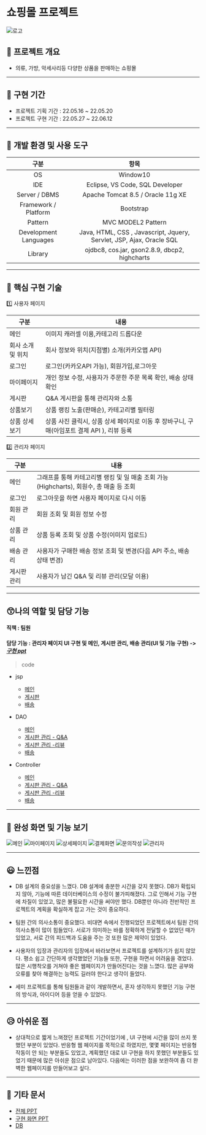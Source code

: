 # 쇼핑몰 프로젝트
![로고](./screenshoots/logo.png)

## 📖 프로젝트 개요
- 의류, 가방, 악세사리등 다양한 상품을 판매하는 쇼핑몰


---------------------------------------

## 📆 구현 기간

- 프로젝트 기획 기간 : 22.05.16 ~ 22.05.20
- 프로젝트 구현 기간 : 22.05.27 ~ 22.06.12
---------------------------------------
## 🔨 개발 환경 및 사용 도구
|구분|항목|
|:---:|:---:|
|OS|Window10|
|IDE|Eclipse, VS Code, SQL Developer|
|Server / DBMS|Apache Tomcat 8.5 / Oracle 11g XE|
|Framework / Platform|Bootstrap|
|Pattern|MVC MODEL2 Pattern|
|Development Languages|Java, HTML, CSS , Javascript, Jquery, Servlet, JSP, Ajax, Oracle SQL|
|Library|ojdbc8, cos.jar, gson2.8.9, dbcp2, highcharts|


---------------------------------------

## 🔎 핵심 구현 기술


1️⃣ 사용자 페이지


|구분|내용|
|---|---|
|메인|이미지 캐러셀 이용,카테고리 드롭다운|
|회사 소개 및 위치|회사 정보와 위치(지점별) 소개(카카오맵 API)|
|로그인|로그인(카카오API 가능), 회원가입,로그아웃|
|마이페이지|개인 정보 수정, 사용자가 주문한 주문 목록 확인, 배송 상태 확인|
|게시판|Q&A 게시판을 통해 관리자와 소통|
|상품보기|상품 랭킹 노출(판매순), 카테고리별 필터링|
|상품 상세 보기|상품 사진 클릭시, 상품 상세 페이지로 이동 후 장바구니, 구매(아임포트 결제 API ), 리뷰 등록|


2️⃣ 관리자 페이지


|구분|내용|
|---|---|
|메인|그래프를 통해 카테고리별 랭킹 및 일 매출 조회 가능(Highcharts), 회원수, 총 매출 등 조회 |
|로그인|로그아웃을 하면 사용자 페이지로 다시 이동|
|회원 관리|회원 조회 및 회원 정보 수정|
|상품 관리|상품 등록 조회 및 상품 수정(이미지 업로드)|
|배송 관리|사용자가 구매한 배송 정보 조회 및 변경(다음 API 주소, 배송 상태 변경) |
|게시판 관리|사용자가 남긴 Q&A 및 리뷰 관리(모달 이용)|

---------------------------------------


## 😙나의 역할 및 담당 기능

#### 직책 : 팀원


#### 담당 기능 : 관리자 페이지 UI 구현 및 메인, 게시판 관리, 배송 관리(UI 및 기능 구현) -> *[구현 ppt](https://github.com/kimyeong96/Semi_project/blob/main/ppt/admin_ppt.pptx)*


> code
* jsp
  * [메인](https://github.com/kimyeong96/Semi_project/blob/main/semi_project/admin/adminMain/adminMain.jsp)
  * [게시판](https://github.com/kimyeong96/Semi_project/tree/main/semi_project/admin/board)
  * [배송](https://github.com/kimyeong96/Semi_project/tree/main/semi_project/admin/delivery)

* DAO
  * [메인](https://github.com/kimyeong96/Semi_project/blob/main/semi_project/src/main/java/com/hype/dao/AdminMainDAO.java)
  * [게시판 관리 - Q&A](https://github.com/kimyeong96/Semi_project/blob/main/semi_project/src/main/java/com/hype/dao/AdminBoardQnaDAO.java)
  * [게시판 관리 -리뷰](https://github.com/kimyeong96/Semi_project/blob/main/semi_project/src/main/java/com/hype/dao/AdminBoardReviewDAO.java)
  * [배송](https://github.com/kimyeong96/Semi_project/blob/main/semi_project/src/main/java/com/hype/dao/AdminShipmentDAO.java)

* Controller
  * [메인](https://github.com/kimyeong96/Semi_project/blob/main/semi_project/src/main/java/com/hype/controller/AdminMainController.java)
  * [게시판 관리 - Q&A](https://github.com/kimyeong96/Semi_project/blob/main/semi_project/src/main/java/com/hype/controller/AdminBoardQnaController.java)
  * [게시판 관리 -리뷰](https://github.com/kimyeong96/Semi_project/blob/main/semi_project/src/main/java/com/hype/controller/AdminBoardReviewController.java)
  * [배송](https://github.com/kimyeong96/Semi_project/blob/main/semi_project/src/main/java/com/hype/controller/AdminShipmentController.java)

---------------------------------------

## 📸 완성 화면 및 기능 보기
![메인](./screenshoots/메인.png)
![마이페이지](./screenshoots/마이페이지.png)
![상세페이지](./screenshoots/상세페이지.png)
![결제화면](./screenshoots/결제화면.png)
![문의작성](./screenshoots/문의작성.png)
![관리자](./screenshoots/관리자.png)

---------------------------------------

## 😃 느낀점
- DB 설계의 중요성을 느꼈다. DB 설계에 충분한 시간을 갖지 못했다.  DB가 확립되지 않아,  기능에 따른 데이터베이스의 수정이 불가피해졌다. 그로 인해서 기능 구현에 차질이 있었고, 많은 불필요한 시간을 써야만 했다. DB뿐만 아니라 전반적인 프로젝트의 계획을 확실하게 잡고 가는 것이 중요하다.

- 팀원 간의 의사소통이 중요했다. 비대면 속에서 진행되었던 프로젝트에서 팀원 간의 의사소통이 많이 힘들었다. 서로가 의미하는 바를 정확하게 전달할 수 없었던 때가 있었고, 서로 간의 피드백과 도움을 주는 것 또한 많은 제약이 있었다.

- 사용자의 입장과 관리자의 입장에서 바라보면서 프로젝트를 설계하기가 쉽지 않았다. 평소 쉽고 간단하게 생각했었던 기능들 또한, 구현을 하면서 어려움을 겪었다. 많은 시행착오를 거쳐야 좋은 웹페이지가 만들어진다는 것을 느꼈다. 많은 공부와 오류를 찾아 해결하는 능력도 길러야 한다고 생각이 들었다.

- 세미 프로젝트를 통해 팀원들과 같이 개발하면서, 혼자 생각하지 못했던 기능 구현의 방식과, 아이디어 등을 얻을 수 있었다.

---------------------------------------


## 😥 아쉬운 점
- 상대적으로 짧게 느껴졌던 프로젝트 기간이었기에 , UI 구현에 시간을 많이 쓰지 못했던 부분이 있었다. 반응형 웹 페이지를 목적으로 하였지만, 몇몇 페이지는 반응형 작동이 안 되는 부분들도 있었고, 계획했던 대로 UI 구현을 하지 못했던 부분들도 있었기 때문에 많은 아쉬운 점으로 남아있다. 다음에는 이러한 점을 보완하여 좀 더 완벽한 웹페이지를 만들어보고 싶다.


---------------------------------------
## 📑 기타 문서
* [전체 PPT](https://github.com/kimyeong96/Semi_project/blob/main/ppt/HypeLand.pptx)
* [구현 화면 PPT](https://github.com/kimyeong96/Semi_project/blob/main/ppt/HypeLand_%EA%B8%B0%EB%8A%A5%EA%B5%AC%ED%98%84.pptx)
* [DB](https://github.com/kimyeong96/Semi_project/blob/main/screenshoots/db.png)
